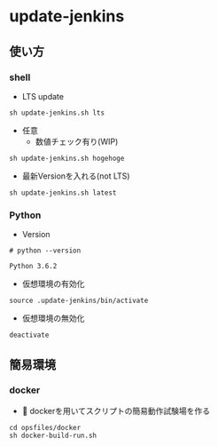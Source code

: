 # update-jenkins

## 使い方

### shell

+ LTS update

```
sh update-jenkins.sh lts
```

+ 任意
    + 数値チェック有り(WIP)

```
sh update-jenkins.sh hogehoge
```

+ 最新Versionを入れる(not LTS)

```
sh update-jenkins.sh latest
```

### Python

+ Version

```
# python --version

Python 3.6.2
```

+ 仮想環境の有効化

```
source .update-jenkins/bin/activate
```



+ 仮想環境の無効化

```
deactivate
```

## 簡易環境

### docker

+ :whale: dockerを用いてスクリプトの簡易動作試験場を作る

```
cd opsfiles/docker
sh docker-build-run.sh
```

